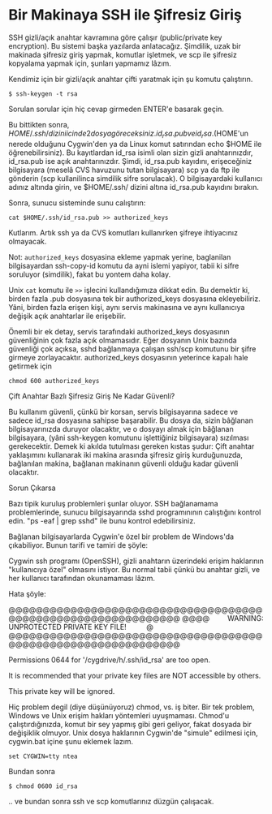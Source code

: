 # Bir Makinaya SSH ile Şifresiz Giriş

SSH gizli/açık anahtar kavramına göre çalışır (public/private key
encryption). Bu sistemi başka yazılarda anlatacağız. Şimdilik, uzak
bir makinada şifresiz giriş yapmak, komutlar işletmek, ve scp ile
şifresiz kopyalama yapmak için, şunları yapmamız lâzım.

Kendimiz için bir gizli/açık anahtar çifti yaratmak için şu komutu
çalıştırın.

```
$ ssh-keygen -t rsa
```

Sorulan sorular için hiç cevap girmeden ENTER'e basarak geçin.

Bu bittikten sonra, $HOME/.ssh/ dizini icinde 2 dosya
göreceksiniz. id_rsa.pub ve id_rsa. ($HOME'un nerede olduğunu
Cygwin'den ya da Linux komut satırından echo $HOME ile
öğrenebilirsiniz). Bu kayıtlardan id_rsa isimli olan sizin gizli
anahtarınızdır, id_rsa.pub ise açık anahtarınızdır. Şimdi, id_rsa.pub
kayıdını, erişeceğiniz bilgisayara (meselâ CVS havuzunu tutan
bilgisayara) scp ya da ftp ile gönderin (scp kullanilinca simdilik
sifre sorulacak). O bilgisayardaki kullanıcı adınız altında girin, ve
$HOME/.ssh/ dizini altına id_rsa.pub kayıdını bırakın.

Sonra, sunucu sisteminde sunu calıştırın:

```
cat $HOME/.ssh/id_rsa.pub >> authorized_keys
```

Kutlarım. Artık ssh ya da CVS komutları kullanırken şifreye
ihtiyacınız olmayacak.

Not: `authorized_keys` dosyasina ekleme yapmak yerine, baglanilan
bilgisayardan ssh-copy-id komutu da ayni islemi yapiyor, tabii ki
sifre soruluyor (simdilik), fakat bu yontem daha kolay.

Unix `cat` komutu ile `>>` işlecini kullandığımıza dikkat edin. Bu
demektir ki, birden fazla .pub dosyasına tek bir authorized_keys
dosyasına ekleyebiliriz. Yâni, birden fazla erişen kişi, aynı servis
makinasına ve aynı kullanıcıya değişik açık anahtarlar ile erişebilir.

Önemli bir ek detay, servis tarafındaki authorized_keys dosyasının
güvenliğinin çok fazla açık olmamasıdır. Eğer dosyanın Unix bazında
güvenliği çok açıksa, sshd bağlanmaya çalışan ssh/scp komutunu bir
şifre girmeye zorlayacaktır. authorized_keys dosyasının yeterince
kapalı hale getirmek için

```
chmod 600 authorized_keys
```

Çift Anahtar Bazlı Şifresiz Giriş Ne Kadar Güvenli?

Bu kullanım güvenli, çünkü bir korsan, servis bilgisayarına sadece ve
sadece id_rsa dosyasına sahipse başarabilir. Bu dosya da, sizin
bâğlanan bilgisayarınızda duruyor olacaktır, ve o dosyayı almak için
bâğlanan bilgisayara, (yâni ssh-keygen komutunu işlettiğiniz
bilgisayara) sızılması gerekecektir. Demek ki akılda tutulması gereken
kıstas şudur: Çift anahtar yaklaşımını kullanarak iki makina arasında
şifresiz giriş kurduğunuzda, bağlanılan makina, bağlanan makinanın
güvenli olduğu kadar güvenli olacaktır.

Sorun Çıkarsa

Bazı tipik kuruluş problemleri şunlar oluyor. SSH bağlanamama
problemlerinde, sunucu bilgisayarında sshd programınının calıştığını
kontrol edin. "ps -eaf | grep sshd" ile bunu kontrol edebilirsiniz.

Bağlanan bilgisayarlarda Cygwin'e özel bir problem de Windows'da
çıkabiliyor. Bunun tarifi ve tamiri de şöyle:

Cygwin ssh programı (OpenSSH), gizli anahtarın üzerindeki erişim
haklarının "kullanıcıya özel" olmasını istiyor. Bu normal tabii çünkü
bu anahtar gizli, ve her kullanıcı tarafından okunamaması lâzım.

Hata şöyle:

@@@@@@@@@@@@@@@@@@@@@@@@@@@@@@@@@@@@@@@@@@@@@@@@@@@@@@@@@@@@@@
@@@@         WARNING: UNPROTECTED PRIVATE KEY FILE!          @
@@@@@@@@@@@@@@@@@@@@@@@@@@@@@@@@@@@@@@@@@@@@@@@@@@@@@@@@@@@@@@

Permissions 0644 for '/cygdrive/h/.ssh/id_rsa' are too open.

It is recommended that your private key files are NOT accessible by
others.

This private key will be ignored.

Hiç problem degil (diye düşünüyoruz) chmod, vs. iş biter. Bir tek
problem, Windows ve Unix erişim hakları yöntemleri uyuşmaması. Chmod'u
çalıştırdığınızda, komut bir sey yapmış gibi geri geliyor, fakat
dosyada bir değişiklik olmuyor. Unix dosya haklarının Cygwin'de
"simule" edilmesi için, cygwin.bat içine şunu eklemek lazım.

```
set CYGWIN=tty ntea
```

Bundan sonra

```
$ chmod 0600 id_rsa
```

.. ve bundan sonra ssh ve scp komutlarınız düzgün çalışacak.







